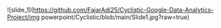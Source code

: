 ![slide_1](https://github.com/FajarAdi25/Cyclistic-Google-Data-Analytics-Project/img powerpoint/Cyclistic/blob/main/Slide1.jpg?raw=true)
